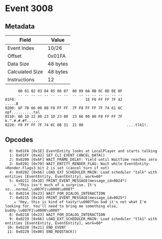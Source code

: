 # Event 3008

## Metadata

| Field           | Value    |
|-----------------|----------|
| Event Index     | 10/26    |
| Offset          | 0x01FA   |
| Data Size       | 48 bytes |
| Calculated Size | 48 bytes |
| Instructions    | 12       |

```
      00 01 02 03 04 05 06 07  08 09 0A 0B 0C 0D 0E 0F
      -- -- -- -- -- -- -- --  -- -- -- -- -- -- -- --
01F0:                                1E F0 FF FF 7F 42            .....B
0200: 6F 70 66 00 80 F8 FF FF  7F F8 FF FF 7F 74 61 6C  opf..........tal
0210: 6B 1D 22 80 23 1D 23 80  23 66 00 80 F8 FF FF 7F  k.".#.#.#f......
0220: F8 FF FF 7F 74 6C 6B 31  21 00                    ....tlk1!.      
```

## Opcodes

```
  0: 0x01FA [0x1E] EventEntity looks at LocalPlayer and starts talking
  1: 0x01FF [0x42] SET_CLI_EVENT_CANCEL_DATA()
  2: 0x0200 [0x6F] WAIT_FRAME_DELAY: Yield until WaitTime reaches zero
  3: 0x0201 [0x70] WAIT_ENTITY_RENDER_FLAG: Wait while EventEntity->Render.Flags3 bit 2 is set (cancel turn if not)
  4: 0x0202 [0x66] LOAD_EXT_SCHEDULER_MAIN: Load scheduler "talk" with entities [EventEntity, EventEntity], work=60*
  5: 0x0211 [0x1D] PRINT_EVENT_MESSAGE(message_id=8024*)
    → "This isn't much of a surprise. It's so...normal.\u007F1\u0000\u0007"
  6: 0x0214 [0x23] WAIT_FOR_DIALOG_INTERACTION
  7: 0x0215 [0x1D] PRINT_EVENT_MESSAGE(message_id=8025*)
    → "Hey, this is kind of tasty!\u0007Too bad it's not what I'm looking for. You'll need to bring me something else, buddy.\u007F1\u0000\u0007"
  8: 0x0218 [0x23] WAIT_FOR_DIALOG_INTERACTION
  9: 0x0219 [0x66] LOAD_EXT_SCHEDULER_MAIN: Load scheduler "tlk1" with entities [EventEntity, EventEntity], work=60*
 10: 0x0228 [0x21] END_EVENT
 11: 0x0229 [0x00] END_REQSTACK()
```
